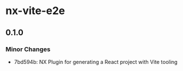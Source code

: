 # nx-vite-e2e

## 0.1.0
### Minor Changes

- 7bd594b: NX Plugin for generating a React project with Vite tooling
